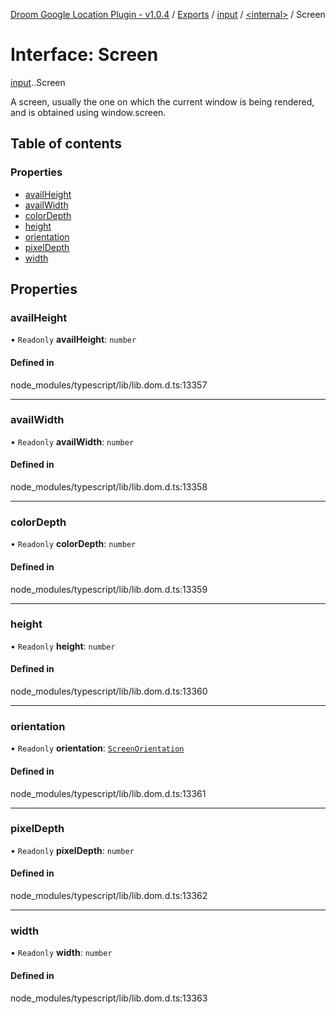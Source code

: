 [Droom Google Location Plugin - v1.0.4](../README.md) / [Exports](../modules.md) / [input](../modules/input.md) / [<internal\>](../modules/input._internal_.md) / Screen

# Interface: Screen

[input](../modules/input.md).[<internal>](../modules/input._internal_.md).Screen

A screen, usually the one on which the current window is being rendered, and is obtained using window.screen.

## Table of contents

### Properties

- [availHeight](input._internal_.Screen.md#availheight)
- [availWidth](input._internal_.Screen.md#availwidth)
- [colorDepth](input._internal_.Screen.md#colordepth)
- [height](input._internal_.Screen.md#height)
- [orientation](input._internal_.Screen.md#orientation)
- [pixelDepth](input._internal_.Screen.md#pixeldepth)
- [width](input._internal_.Screen.md#width)

## Properties

### availHeight

• `Readonly` **availHeight**: `number`

#### Defined in

node_modules/typescript/lib/lib.dom.d.ts:13357

___

### availWidth

• `Readonly` **availWidth**: `number`

#### Defined in

node_modules/typescript/lib/lib.dom.d.ts:13358

___

### colorDepth

• `Readonly` **colorDepth**: `number`

#### Defined in

node_modules/typescript/lib/lib.dom.d.ts:13359

___

### height

• `Readonly` **height**: `number`

#### Defined in

node_modules/typescript/lib/lib.dom.d.ts:13360

___

### orientation

• `Readonly` **orientation**: [`ScreenOrientation`](../modules/input._internal_.md#screenorientation)

#### Defined in

node_modules/typescript/lib/lib.dom.d.ts:13361

___

### pixelDepth

• `Readonly` **pixelDepth**: `number`

#### Defined in

node_modules/typescript/lib/lib.dom.d.ts:13362

___

### width

• `Readonly` **width**: `number`

#### Defined in

node_modules/typescript/lib/lib.dom.d.ts:13363
